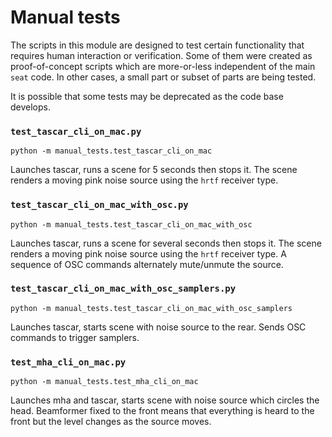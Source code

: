 # Manual tests

The scripts in this module are designed to test certain functionality that requires human interaction or verification.  Some of them were created as proof-of-concept scripts which are more-or-less independent of the main `seat` code.  In other cases, a small part or subset of parts are being tested.

It is possible that some tests may be deprecated as the code base develops.



### `test_tascar_cli_on_mac.py`

```
python -m manual_tests.test_tascar_cli_on_mac
```
Launches tascar, runs a scene for 5 seconds then stops it.  The scene renders a moving pink noise source using the `hrtf` receiver type.


### `test_tascar_cli_on_mac_with_osc.py`

```
python -m manual_tests.test_tascar_cli_on_mac_with_osc
```
Launches tascar, runs a scene for several seconds then stops it.  The scene renders a moving pink noise source using the `hrtf` receiver type.  A sequence of OSC commands alternately mute/unmute the source.

### `test_tascar_cli_on_mac_with_osc_samplers.py`

```
python -m manual_tests.test_tascar_cli_on_mac_with_osc_samplers
```
Launches tascar, starts scene with noise source to the rear. Sends OSC commands to trigger samplers.


### `test_mha_cli_on_mac.py`

```
python -m manual_tests.test_mha_cli_on_mac
```
Launches mha and tascar, starts scene with noise source which circles the head. Beamformer fixed to the front means that everything is heard to the front but the level changes as the source moves.
